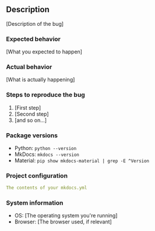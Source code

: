## Description

[Description of the bug]

### Expected behavior

[What you expected to happen]

### Actual behavior

[What is actually happening]

### Steps to reproduce the bug

1. [First step]
2. [Second step]
3. [and so on...]

### Package versions

* Python: `python --version`
* MkDocs: `mkdocs --version`
* Material: `pip show mkdocs-material | grep -E ^Version`

### Project configuration

``` yaml
The contents of your mkdocs.yml
```

### System information

* OS: [The operating system you're running]
* Browser: [The browser used, if relevant]

